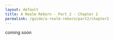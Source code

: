 ```yaml
---
layout: default
title: A Realm Reborn - Part 2 - Chapter 2
permalink: /guide/a-realm-reborn/part2/chapter2
---
```



coming soon